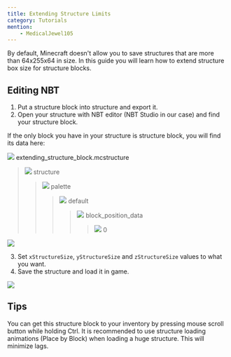 ```yaml
---
title: Extending Structure Limits
category: Tutorials
mention:
    - MedicalJewel105
---
```


[structure]: /assets/images/nbt/structure.png
[int]: /assets/images/nbt/int.png
[list]: /assets/images/nbt/list.png
[compound]: /assets/images/nbt/compound.png
[string]: /assets/images/nbt/string.png

By default, Minecraft doesn't allow you to save structures that are more than 64x255x64 in size.
In this guide you will learn how to extend structure box size for structure blocks.

## Editing NBT

1. Put a structure block into structure and export it.
2. Open your structure with NBT editor (NBT Studio in our case) and find your structure block.

If the only block you have in your structure is structure block, you will find its data here:

![][structure] extending_structure_block.mcstructure
> ![][compound] structure
> > ![][compound] palette
> > > ![][compound] default
> > > > ![][compound] block_position_data
> > > > > ![][compound] 0

![](/assets/images/nbt/structure-limits/nbt-screenshot-1.png)

3. Set `xStructureSize`, `yStructureSize` and `zStructureSize` values to what you want.
4. Save the structure and load it in game.

![](/assets/images/nbt/structure-limits/result.png)

## Tips

You can get this structure block to your inventory by pressing mouse scroll button while holding Ctrl.
It is recommended to use structure loading animations (Place by Block) when loading a huge structure. This will minimize lags.